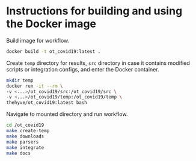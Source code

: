 # Instructions for building and using the Docker image

Build image for workflow.

```sh
docker build -t ot_covid19:latest .
```

Create `temp` directory for results, `src` directory in case it contains modified scripts or integration configs, and enter the Docker container.

```sh
mkdir temp
docker run -it --rm \
-v <...>/ot_covid19/src:/ot_covid19/src \
-v <...>/ot_covid19/temp:/ot_covid19/temp \
thehyve/ot_covid19:latest bash
```

Navigate to mounted directory and run workflow.

```sh
cd /ot_covid19
make create-temp
make downloads
make parsers
make integrate
make docs
```
